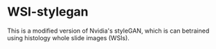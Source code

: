 # WSI-stylegan

This is a modified version of Nvidia's styleGAN, which is can betrained using histology whole slide images (WSIs).
